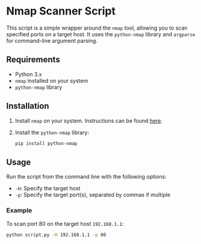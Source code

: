 # Nmap Scanner Script

This script is a simple wrapper around the `nmap` tool, allowing you to scan specified ports on a target host. It uses the `python-nmap` library and `argparse` for command-line argument parsing.

## Requirements

- Python 3.x
- `nmap` installed on your system
- `python-nmap` library

## Installation

1. Install `nmap` on your system. Instructions can be found [here](https://nmap.org/download.html).

2. Install the `python-nmap` library:

    ```sh
    pip install python-nmap
    ```

## Usage

Run the script from the command line with the following options:

- `-H`: Specify the target host
- `-p`: Specify the target port(s), separated by commas if multiple

### Example

To scan port 80 on the target host `192.168.1.1`:

```sh
python script.py -H 192.168.1.1 -p 80
